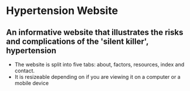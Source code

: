 # Hypertension Website
## An informative website that illustrates the risks and complications of the 'silent killer', hypertension
- The website is split into five tabs: about, factors, resources, index and contact.
- It is resizeable depending on if you are viewing it on a computer or a mobile device
